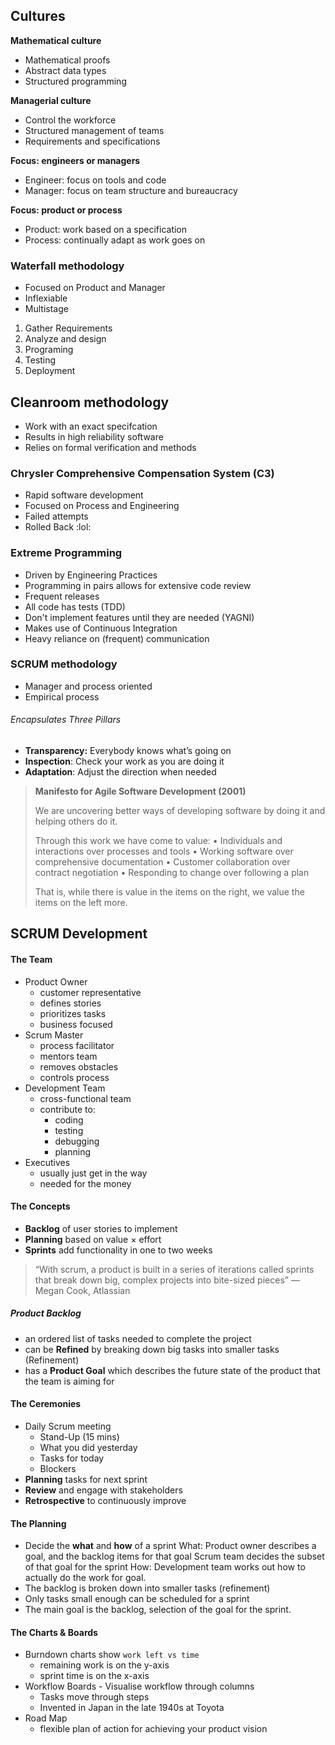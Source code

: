 
## Cultures

**Mathematical culture**
- Mathematical proofs 
- Abstract data types 
- Structured programming

**Managerial culture**
- Control the workforce 
- Structured management of teams 
- Requirements and specifications

**Focus: engineers or managers**
- Engineer: focus on tools and code 
- Manager: focus on team structure and bureaucracy

**Focus: product or process**
- Product: work based on a specification
- Process: continually adapt as work goes on

### Waterfall methodology
- Focused on Product and Manager
- Inflexiable
- Multistage

1. Gather Requirements
2. Analyze and design
3. Programing
4. Testing
5. Deployment

## Cleanroom methodology
- Work with an exact specifcation
- Results in high reliability software 
- Relies on formal verification and methods

### Chrysler Comprehensive Compensation System (C3)
- Rapid software development
- Focused on Process and Engineering 
- Failed attempts
- Rolled Back :lol: 

### Extreme Programming
- Driven by Engineering Practices 
- Programming in pairs allows for extensive code review
- Frequent releases
- All code has tests (TDD)
- Don't implement features until they are needed (YAGNI)
- Makes use of Continuous Integration
- Heavy reliance on (frequent) communication

### SCRUM methodology
- Manager and process oriented
- Empirical process

###### Encapsulates Three Pillars 
- **Transparency:** Everybody knows what’s going on
- **Inspection**: Check your work as you are doing it
- **Adaptation**: Adjust the direction when needed

> **Manifesto for Agile Software Development (2001)**
> 
> We are uncovering better ways of developing software by doing it and helping others do it. 
> 
> Through this work we have come to value: 
> • Individuals and interactions over processes and tools
> • Working software over comprehensive documentation
> • Customer collaboration over contract negotiation
> • Responding to change over following a plan 
> 
> That is, while there is value in the items on the right, we value the items on the left more.


## SCRUM Development

#### The Team
- Product Owner
	- customer representative
	- defines stories
	- prioritizes tasks
	- business focused
-  Scrum Master
	- process facilitator
	- mentors team
	- removes obstacles
	- controls process
- Development Team
	- cross-functional team
	- contribute to:
		- coding 
		- testing 
		- debugging
		- planning
- Executives
	- usually just get in the way
	- needed for the money

#### The Concepts
- **Backlog** of user stories to implement
- **Planning** based on value × effort
- **Sprints** add functionality in one to two weeks

> “With scrum, a product is built in a series of iterations called sprints that break down big, complex projects into bite-sized pieces” — Megan Cook, Atlassian

##### Product Backlog
- an ordered list of tasks needed to complete the project
- can be **Refined** by breaking down big tasks into smaller tasks (Refinement)
- has a **Product Goal** which describes the future state of the product that the team is aiming for

#### The Ceremonies
- Daily Scrum meeting
	- Stand-Up (15 mins)
	- What you did yesterday
	- Tasks for today
	- Blockers
- **Planning** tasks for next sprint
- **Review** and engage with stakeholders
- **Retrospective** to continuously improve

#### The Planning
- Decide the **what** and **how** of a sprint
	What: Product owner describes a goal, and the backlog items for that goal
	Scrum team decides the subset of that goal for the sprint
	How: Development team works out how to actually do the work for goal.
- The backlog is broken down into smaller tasks (refinement)
- Only tasks small enough can be scheduled for a sprint
- The main goal is the backlog, selection of the goal for the sprint.

#### The Charts & Boards

- Burndown charts show `work left vs time`
	- remaining work is on the y-axis
	- sprint time is on the x-axis
-  Workflow Boards - Visualise workflow through columns
	- Tasks move through steps
	- Invented in Japan in the late 1940s at Toyota
- Road Map
	- flexible plan of action for achieving your product vision

